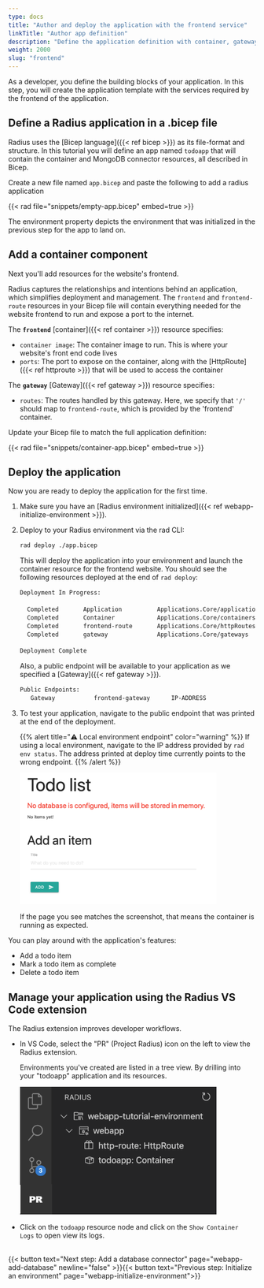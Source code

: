 ```yaml
---
type: docs
title: "Author and deploy the application with the frontend service"
linkTitle: "Author app definition"
description: "Define the application definition with container, gateway and http routes"
weight: 2000
slug: "frontend"
---
```


As a developer, you define the building blocks of your application. In this step, you will create the application template with the services required by the frontend of the application.

## Define a Radius application in a .bicep file

Radius uses the [Bicep language]({{< ref bicep >}}) as its file-format and structure. In this tutorial you will define an app named `todoapp` that will contain the container and MongoDB connector resources, all described in Bicep.

Create a new file named `app.bicep` and paste the following to add a radius application 

{{< rad file="snippets/empty-app.bicep" embed=true >}}

The environment property depicts the environment that was initialized in the previous step for the app to land on.

## Add a container component

Next you'll add resources for the website's frontend.

Radius captures the relationships and intentions behind an application, which simplifies deployment and management. The `frontend` and `frontend-route` resources in your Bicep file will contain everything needed for the website frontend to run and expose a port to the internet.

The **`frontend`** [container]({{< ref container >}}) resource specifies:

- `container image`: The container image to run. This is where your website's front end code lives
- `ports`: The port to expose on the container, along with the [HttpRoute]({{< ref httproute >}}) that will be used to access the container

The **`gateway`** [Gateway]({{< ref gateway >}}) resource specifies:

- `routes`: The routes handled by this gateway. Here, we specify that `'/'` should map to `frontend-route`, which is provided by the 'frontend' container.

Update your Bicep file to match the full application definition:

{{< rad file="snippets/container-app.bicep" embed=true >}}

## Deploy the application

Now you are ready to deploy the application for the first time.

1. Make sure you have an [Radius environment initialized]({{< ref webapp-initialize-environment >}}).

2. Deploy to your Radius environment via the rad CLI:

   ```sh
   rad deploy ./app.bicep
   ```

   This will deploy the application into your environment and launch the container resource for the frontend website. You should see the following resources deployed at the end of `rad deploy`:

   ```sh
   Deployment In Progress:
   
     Completed       Application          Applications.Core/applications
     Completed       Container            Applications.Core/containers
     Completed       frontend-route       Applications.Core/httpRoutes
     Completed       gateway              Applications.Core/gateways
   
   Deployment Complete 
   ```

   Also, a public endpoint will be available to your application as we specified a [Gateway]({{< ref gateway >}}).

   ```sh
   Public Endpoints:
      Gateway           frontend-gateway      IP-ADDRESS
   ```

3. To test your application, navigate to the public endpoint that was printed at the end of the deployment.

   {{% alert title="⚠️ Local environment endpoint" color="warning" %}}
   If using a local environment, navigate to the IP address provided by `rad env status`. The address printed at deploy time currently points to the wrong endpoint.
   {{% /alert %}}

   <img src="todoapp-nodb.png" width="400" alt="screenshot of the todo application with no database">

   If the page you see matches the screenshot, that means the container is running as expected.

You can play around with the application's features:

- Add a todo item
- Mark a todo item as complete
- Delete a todo item

## Manage your application using the Radius VS Code extension

The Radius extension improves developer workflows. 

- In VS Code, select the "PR" (Project Radius) icon on the left to view the Radius extension.

   Environments you've created are listed in a tree view. By drilling into your "todoapp" application and its resources.

   <img src="radius-explorer-webapp.png" width="400" height="auto" alt="screenshot of the todo application with no database">

- Click on the `todoapp` resource node and click on the `Show Container Logs` to open view its logs.

<br> {{< button text="Next step: Add a database connector" page="webapp-add-database" newline="false" >}}{{< button text="Previous step: Initialize an environment" page="webapp-initialize-environment">}} 
